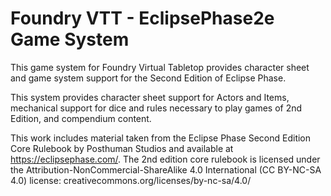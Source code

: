 # Foundry VTT - EclipsePhase2e Game System
This game system for Foundry Virtual Tabletop provides character sheet and game system support for the Second Edition of Eclipse Phase.

This system provides character sheet support for Actors and Items, mechanical support for dice and rules necessary to play games of 2nd Edition, and compendium content.

This work includes material taken from the Eclipse Phase Second Edition Core Rulebook by Posthuman Studios and available at https://eclipsephase.com/. The 2nd edition core rulebook is licensed under the Attribution-NonCommercial-ShareAlike 4.0 International (CC BY-NC-SA 4.0) license: creativecommons.org/licenses/by-nc-sa/4.0/